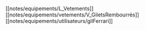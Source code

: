 [[notes/equipements/L_Vetements]] [[notes/equipements/vetements/V_GiletsRembourrés]] [[notes/equipements/utilisateurs/gilFerrari]]